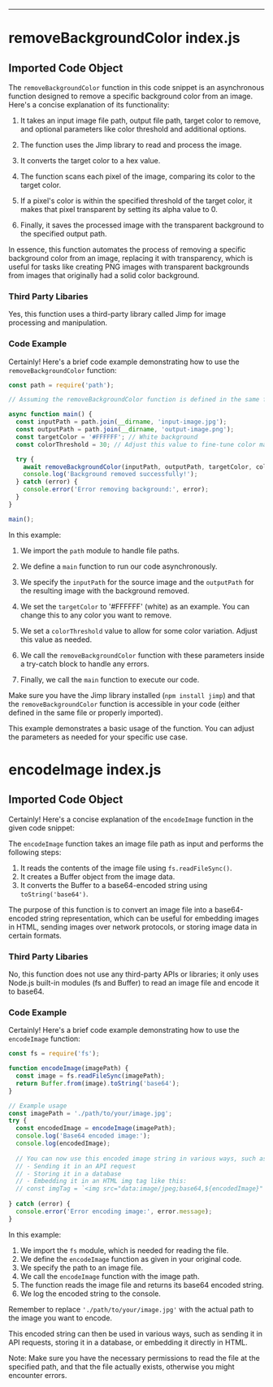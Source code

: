 

  

  

  

  

  

  

  

  

  

  

  
---
# removeBackgroundColor index.js
## Imported Code Object
The `removeBackgroundColor` function in this code snippet is an asynchronous function designed to remove a specific background color from an image. Here's a concise explanation of its functionality:

1. It takes an input image file path, output file path, target color to remove, and optional parameters like color threshold and additional options.

2. The function uses the Jimp library to read and process the image.

3. It converts the target color to a hex value.

4. The function scans each pixel of the image, comparing its color to the target color.

5. If a pixel's color is within the specified threshold of the target color, it makes that pixel transparent by setting its alpha value to 0.

6. Finally, it saves the processed image with the transparent background to the specified output path.

In essence, this function automates the process of removing a specific background color from an image, replacing it with transparency, which is useful for tasks like creating PNG images with transparent backgrounds from images that originally had a solid color background.

### Third Party Libaries

Yes, this function uses a third-party library called Jimp for image processing and manipulation.

### Code Example

Certainly! Here's a brief code example demonstrating how to use the `removeBackgroundColor` function:

```javascript
const path = require('path');

// Assuming the removeBackgroundColor function is defined in the same file or imported

async function main() {
  const inputPath = path.join(__dirname, 'input-image.jpg');
  const outputPath = path.join(__dirname, 'output-image.png');
  const targetColor = '#FFFFFF'; // White background
  const colorThreshold = 30; // Adjust this value to fine-tune color matching

  try {
    await removeBackgroundColor(inputPath, outputPath, targetColor, colorThreshold);
    console.log('Background removed successfully!');
  } catch (error) {
    console.error('Error removing background:', error);
  }
}

main();
```

In this example:

1. We import the `path` module to handle file paths.

2. We define a `main` function to run our code asynchronously.

3. We specify the `inputPath` for the source image and the `outputPath` for the resulting image with the background removed.

4. We set the `targetColor` to '#FFFFFF' (white) as an example. You can change this to any color you want to remove.

5. We set a `colorThreshold` value to allow for some color variation. Adjust this value as needed.

6. We call the `removeBackgroundColor` function with these parameters inside a try-catch block to handle any errors.

7. Finally, we call the `main` function to execute our code.

Make sure you have the Jimp library installed (`npm install jimp`) and that the `removeBackgroundColor` function is accessible in your code (either defined in the same file or properly imported).

This example demonstrates a basic usage of the function. You can adjust the parameters as needed for your specific use case.

# encodeImage index.js
## Imported Code Object
Certainly! Here's a concise explanation of the `encodeImage` function in the given code snippet:

The `encodeImage` function takes an image file path as input and performs the following steps:

1. It reads the contents of the image file using `fs.readFileSync()`.
2. It creates a Buffer object from the image data.
3. It converts the Buffer to a base64-encoded string using `toString('base64')`.

The purpose of this function is to convert an image file into a base64-encoded string representation, which can be useful for embedding images in HTML, sending images over network protocols, or storing image data in certain formats.

### Third Party Libaries

No, this function does not use any third-party APIs or libraries; it only uses Node.js built-in modules (fs and Buffer) to read an image file and encode it to base64.

### Code Example

Certainly! Here's a brief code example demonstrating how to use the `encodeImage` function:

```javascript
const fs = require('fs');

function encodeImage(imagePath) {
  const image = fs.readFileSync(imagePath);
  return Buffer.from(image).toString('base64');
}

// Example usage
const imagePath = './path/to/your/image.jpg';
try {
  const encodedImage = encodeImage(imagePath);
  console.log('Base64 encoded image:');
  console.log(encodedImage);
  
  // You can now use this encoded image string in various ways, such as:
  // - Sending it in an API request
  // - Storing it in a database
  // - Embedding it in an HTML img tag like this:
  // const imgTag = `<img src="data:image/jpeg;base64,${encodedImage}" />`;
  
} catch (error) {
  console.error('Error encoding image:', error.message);
}
```

In this example:

1. We import the `fs` module, which is needed for reading the file.
2. We define the `encodeImage` function as given in your original code.
3. We specify the path to an image file.
4. We call the `encodeImage` function with the image path.
5. The function reads the image file and returns its base64 encoded string.
6. We log the encoded string to the console.

Remember to replace `'./path/to/your/image.jpg'` with the actual path to the image you want to encode.

This encoded string can then be used in various ways, such as sending it in API requests, storing it in a database, or embedding it directly in HTML.

Note: Make sure you have the necessary permissions to read the file at the specified path, and that the file actually exists, otherwise you might encounter errors.


  